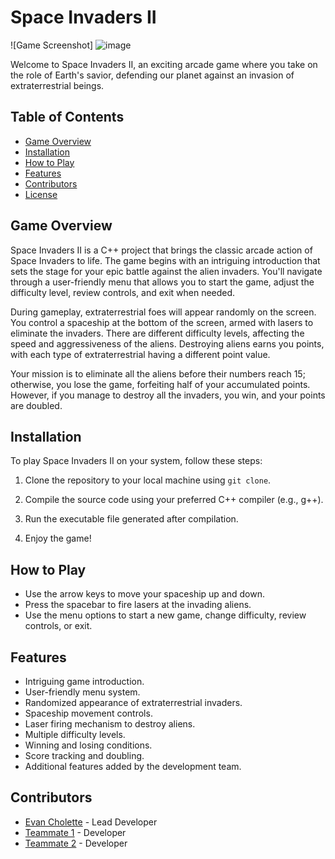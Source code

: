 # Space Invaders II

![Game Screenshot] ![image](https://github.com/EchoCodeInk/Console_Game-Space_invader/assets/143127630/64b63253-b7eb-4397-971f-3e20ebe1108d)

Welcome to Space Invaders II, an exciting arcade game where you take on the role of Earth's savior, defending our planet against an invasion of extraterrestrial beings.

## Table of Contents
- [Game Overview](#game-overview)
- [Installation](#installation)
- [How to Play](#how-to-play)
- [Features](#features)
- [Contributors](#contributors)
- [License](#license)

## Game Overview

Space Invaders II is a C++ project that brings the classic arcade action of Space Invaders to life. The game begins with an intriguing introduction that sets the stage for your epic battle against the alien invaders. You'll navigate through a user-friendly menu that allows you to start the game, adjust the difficulty level, review controls, and exit when needed.

During gameplay, extraterrestrial foes will appear randomly on the screen. You control a spaceship at the bottom of the screen, armed with lasers to eliminate the invaders. There are different difficulty levels, affecting the speed and aggressiveness of the aliens. Destroying aliens earns you points, with each type of extraterrestrial having a different point value.

Your mission is to eliminate all the aliens before their numbers reach 15; otherwise, you lose the game, forfeiting half of your accumulated points. However, if you manage to destroy all the invaders, you win, and your points are doubled.

## Installation

To play Space Invaders II on your system, follow these steps:

1. Clone the repository to your local machine using `git clone`.

2. Compile the source code using your preferred C++ compiler (e.g., g++).

3. Run the executable file generated after compilation.

4. Enjoy the game!

## How to Play

- Use the arrow keys to move your spaceship up and down.
- Press the spacebar to fire lasers at the invading aliens.
- Use the menu options to start a new game, change difficulty, review controls, or exit.

## Features

- Intriguing game introduction.
- User-friendly menu system.
- Randomized appearance of extraterrestrial invaders.
- Spaceship movement controls.
- Laser firing mechanism to destroy aliens.
- Multiple difficulty levels.
- Winning and losing conditions.
- Score tracking and doubling.
- Additional features added by the development team.

## Contributors

- [Evan Cholette](https://github.com/EchoCodeInk) - Lead Developer
- [Teammate 1](https://github.com/BoussemousseT) - Developer
- [Teammate 2](https://github.com/TonyDude007) - Developer


